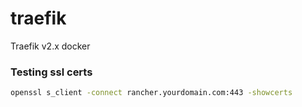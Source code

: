 # traefik
Traefik v2.x docker

### Testing ssl certs
```sh
openssl s_client -connect rancher.yourdomain.com:443 -showcerts
```
